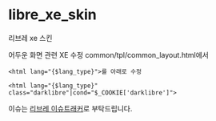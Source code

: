 # libre_xe_skin
리브레 xe 스킨

어두운 화면 관련 XE 수정
common/tpl/common_layout.html에서

```<html lang="{$lang_type}">를 아래로 수정```

```<html lang="{$lang_type}" class="darklibre"|cond="$_COOKIE['darklibre']">```


이슈는 [리브레 이슈트래커](https://issue.librewiki.net)로 부탁드립니다.
